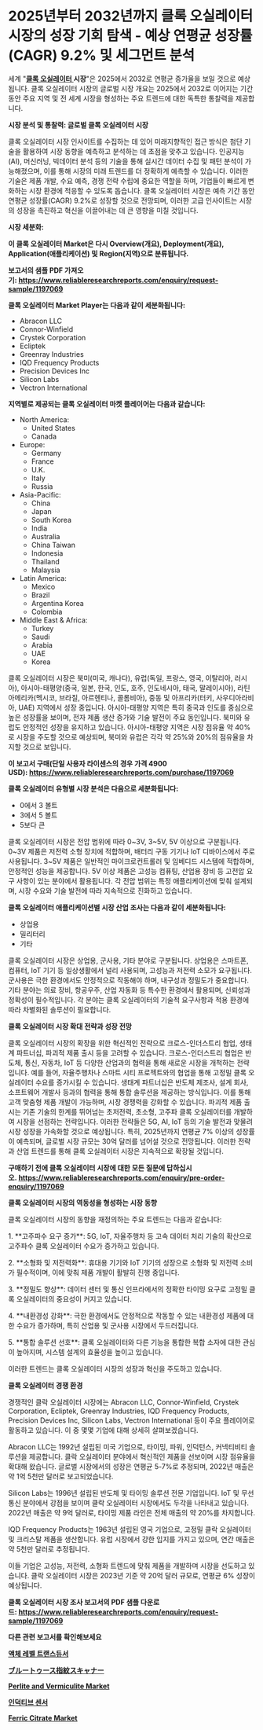 <p><h1>2025년부터 2032년까지 클록 오실레이터 시장의 성장 기회 탐색 - 예상 연평균 성장률(CAGR) 9.2% 및 세그먼트 분석</h1></p><p>세계 "<strong><a href="https://www.reliableresearchreports.com/clock-oscillators-r1197069?utm_campaign=106&utm_medium=8&utm_source=Github&utm_content=ia&utm_term=27012025&utm_id=clock-oscillators">클록 오실레이터&nbsp;</a></strong><strong>시장</strong>"은 2025에서 2032로 연평균 증가율을 보일 것으로 예상됩니다. 클록 오실레이터 시장의 글로벌 시장 개요는 2025에서 2032로 이어지는 기간 동안 주요 지역 및 전 세계 시장을 형성하는 주요 트렌드에 대한 독특한 통찰력을 제공합니다.</p>
<p><strong>시장 분석 및 통찰력: 글로벌 클록 오실레이터 시장</strong></p>
<p><p>클록 오실레이터 시장 인사이트를 수집하는 데 있어 미래지향적인 접근 방식은 첨단 기술을 활용하여 시장 동향을 예측하고 분석하는 데 초점을 맞추고 있습니다. 인공지능(AI), 머신러닝, 빅데이터 분석 등의 기술을 통해 실시간 데이터 수집 및 패턴 분석이 가능해졌으며, 이를 통해 시장의 미래 트렌드를 더 정확하게 예측할 수 있습니다. 이러한 기술은 제품 개발, 수요 예측, 경쟁 전략 수립에 중요한 역할을 하며, 기업들이 빠르게 변화하는 시장 환경에 적응할 수 있도록 돕습니다. 클록 오실레이터 시장은 예측 기간 동안 연평균 성장률(CAGR) 9.2%로 성장할 것으로 전망되며, 이러한 고급 인사이트는 시장의 성장을 촉진하고 혁신을 이끌어내는 데 큰 영향을 미칠 것입니다.</p><a href="%7CAUTHORITHY_DOMAIN_URL%7C?utm_campaign=106&utm_medium=8&utm_source=Github&utm_content=ia&utm_term=27012025&utm_id=clock-oscillators"></a></p>
<p><strong>시장 세분화:</strong></p>
<p><strong>이 클록 오실레이터 Market은 다시 Overview(개요), Deployment(개요), Application(애플리케이션) 및 Region(지역)으로 분류됩니다.</strong></p>
<p><strong>보고서의 샘플 PDF 가져오기:&nbsp;<a href="https://www.reliableresearchreports.com/enquiry/request-sample/1197069?utm_campaign=106&utm_medium=8&utm_source=Github&utm_content=ia&utm_term=27012025&utm_id=clock-oscillators">https://www.reliableresearchreports.com/enquiry/request-sample/1197069</a></strong><strong></strong></p>
<p><strong>클록 오실레이터 Market Player는 다음과 같이 세분화됩니다:</strong></p>
<p><ul><li>Abracon LLC</li><li>Connor-Winfield</li><li>Crystek Corporation</li><li>Ecliptek</li><li>Greenray Industries</li><li>IQD Frequency Products</li><li>Precision Devices Inc</li><li>Silicon Labs</li><li>Vectron International</li></ul></p>
<p><strong>지역별로 제공되는 클록 오실레이터 마켓 플레이어는 다음과 같습니다:</strong></p>
<p><ul>
    <li>
        North America:
        <ul>
            <li>United States</li>
            <li>Canada</li>
        </ul>
    </li>
    <li>
        Europe:
        <ul>
            <li>Germany</li>
            <li>France</li>
            <li>U.K.</li>
            <li>Italy</li>
            <li>Russia</li>
        </ul>
    </li>
    <li>
        Asia-Pacific:
        <ul>
            <li>China</li>
            <li>Japan</li>
            <li>South Korea</li>
            <li>India</li>
            <li>Australia</li>
            <li>China Taiwan</li>
            <li>Indonesia</li>
            <li>Thailand</li>
            <li>Malaysia</li>
        </ul>
    </li>
    <li>
        Latin America:
        <ul>
            <li>Mexico</li>
            <li>Brazil</li>
            <li>Argentina Korea</li>
            <li>Colombia</li>
        </ul>
    </li>
    <li>
        Middle East & Africa:
        <ul>
            <li>Turkey</li>
            <li>Saudi</li>
            <li>Arabia</li>
            <li>UAE</li>
            <li>Korea</li>
        </ul>
    </li>
    </ul></p>
<p><p>클록 오실레이터 시장은 북미(미국, 캐나다), 유럽(독일, 프랑스, 영국, 이탈리아, 러시아), 아시아-태평양(중국, 일본, 한국, 인도, 호주, 인도네시아, 태국, 말레이시아), 라틴 아메리카(멕시코, 브라질, 아르헨티나, 콜롬비아), 중동 및 아프리카(터키, 사우디아라비아, UAE) 지역에서 성장 중입니다. 아시아-태평양 지역은 특히 중국과 인도를 중심으로 높은 성장률을 보이며, 전자 제품 생산 증가와 기술 발전이 주요 동인입니다. 북미와 유럽도 안정적인 성장을 유지하고 있습니다. 아시아-태평양 지역은 시장 점유율 약 40%로 시장을 주도할 것으로 예상되며, 북미와 유럽은 각각 약 25%와 20%의 점유율을 차지할 것으로 보입니다.</p></p>
<p><strong>이 보고서 구매(단일 사용자 라이센스의 경우 가격 4900 USD):&nbsp;<a href="https://www.reliableresearchreports.com/purchase/1197069?utm_campaign=106&utm_medium=8&utm_source=Github&utm_content=ia&utm_term=27012025&utm_id=clock-oscillators">https://www.reliableresearchreports.com/purchase/1197069</a></strong></p>
<p><strong>클록 오실레이터 유형별 시장 분석은 다음으로 세분화됩니다:</strong></p>
<p><ul><li>0에서 3 볼트</li><li>3에서 5 볼트</li><li>5보다 큰</li></ul></p>
<p><p>클록 오실레이터 시장은 전압 범위에 따라 0~3V, 3~5V, 5V 이상으로 구분됩니다. 0~3V 제품은 저전력 소형 장치에 적합하며, 배터리 구동 기기나 IoT 디바이스에서 주로 사용됩니다. 3~5V 제품은 일반적인 마이크로컨트롤러 및 임베디드 시스템에 적합하며, 안정적인 성능을 제공합니다. 5V 이상 제품은 고성능 컴퓨팅, 산업용 장비 등 고전압 요구 사항이 있는 분야에서 활용됩니다. 각 전압 범위는 특정 애플리케이션에 맞춰 설계되며, 시장 수요와 기술 발전에 따라 지속적으로 진화하고 있습니다.</p></p>
<p><strong>클록 오실레이터 애플리케이션별 시장 산업 조사는 다음과 같이 세분화됩니다:</strong></p>
<p><ul><li>상업용</li><li>밀리터리</li><li>기타</li></ul></p>
<p><p>클록 오실레이터 시장은 상업용, 군사용, 기타 분야로 구분됩니다. 상업용은 스마트폰, 컴퓨터, IoT 기기 등 일상생활에서 널리 사용되며, 고성능과 저전력 소모가 요구됩니다. 군사용은 극한 환경에서도 안정적으로 작동해야 하며, 내구성과 정밀도가 중요합니다. 기타 분야는 의료 장비, 항공우주, 산업 자동화 등 특수한 환경에서 활용되며, 신뢰성과 정확성이 필수적입니다. 각 분야는 클록 오실레이터의 기술적 요구사항과 적용 환경에 따라 차별화된 솔루션이 필요합니다.</p></p>
<p><strong>클록 오실레이터 시장 확대 전략과 성장 전망</strong></p>
<p><p>클록 오실레이터 시장의 확장을 위한 혁신적인 전략으로 크로스-인더스트리 협업, 생태계 파트너십, 파괴적 제품 출시 등을 고려할 수 있습니다. 크로스-인더스트리 협업은 반도체, 통신, 자동차, IoT 등 다양한 산업과의 협력을 통해 새로운 시장을 개척하는 전략입니다. 예를 들어, 자율주행차나 스마트 시티 프로젝트와의 협업을 통해 고정밀 클록 오실레이터 수요를 증가시킬 수 있습니다. 생태계 파트너십은 반도체 제조사, 설계 회사, 소프트웨어 개발사 등과의 협력을 통해 통합 솔루션을 제공하는 방식입니다. 이를 통해 고객 맞춤형 제품 개발이 가능하며, 시장 경쟁력을 강화할 수 있습니다. 파괴적 제품 출시는 기존 기술의 한계를 뛰어넘는 초저전력, 초소형, 고주파 클록 오실레이터를 개발하여 시장을 선점하는 전략입니다. 이러한 전략들은 5G, AI, IoT 등의 기술 발전과 맞물려 시장 성장을 가속화할 것으로 예상됩니다. 특히, 2025년까지 연평균 7% 이상의 성장률이 예측되며, 글로벌 시장 규모는 30억 달러를 넘어설 것으로 전망됩니다. 이러한 전략과 산업 트렌드를 통해 클록 오실레이터 시장은 지속적으로 확장될 것입니다.</p></p>
<p><strong>구매하기 전에 클록 오실레이터 시장에 대한 모든 질문에 답하십시오.&nbsp;<a href="https://www.reliableresearchreports.com/enquiry/pre-order-enquiry/1197069?utm_campaign=106&utm_medium=8&utm_source=Github&utm_content=ia&utm_term=27012025&utm_id=clock-oscillators">https://www.reliableresearchreports.com/enquiry/pre-order-enquiry/1197069</a></strong><strong></strong></p>
<p><strong>클록 오실레이터 시장의 역동성을 형성하는 시장 동향</strong></p>
<p><p>클록 오실레이터 시장의 동향을 재정의하는 주요 트렌드는 다음과 같습니다:</p><p>1. **고주파수 요구 증가**: 5G, IoT, 자율주행차 등 고속 데이터 처리 기술의 확산으로 고주파수 클록 오실레이터 수요가 증가하고 있습니다.</p><p>2. **소형화 및 저전력화**: 휴대용 기기와 IoT 기기의 성장으로 소형화 및 저전력 소비가 필수적이며, 이에 맞춰 제품 개발이 활발히 진행 중입니다.</p><p>3. **정밀도 향상**: 데이터 센터 및 통신 인프라에서의 정확한 타이밍 요구로 고정밀 클록 오실레이터의 중요성이 커지고 있습니다.</p><p>4. **내환경성 강화**: 극한 환경에서도 안정적으로 작동할 수 있는 내환경성 제품에 대한 수요가 증가하며, 특히 산업용 및 군사용 시장에서 두드러집니다.</p><p>5. **통합 솔루션 선호**: 클록 오실레이터와 다른 기능을 통합한 복합 소자에 대한 관심이 높아지며, 시스템 설계의 효율성을 높이고 있습니다.</p><p>이러한 트렌드는 클록 오실레이터 시장의 성장과 혁신을 주도하고 있습니다.</p></p>
<p><strong>클록 오실레이터 경쟁 환경</strong></p>
<p><p>경쟁적인 클락 오실레이터 시장에는 Abracon LLC, Connor-Winfield, Crystek Corporation, Ecliptek, Greenray Industries, IQD Frequency Products, Precision Devices Inc, Silicon Labs, Vectron International 등이 주요 플레이어로 활동하고 있습니다. 이 중 몇몇 기업에 대해 상세히 살펴보겠습니다.</p><p>Abracon LLC는 1992년 설립된 미국 기업으로, 타이밍, 파워, 인덕턴스, 커넥티비티 솔루션을 제공합니다. 클락 오실레이터 분야에서 혁신적인 제품을 선보이며 시장 점유율을 확대해 왔습니다. 글로벌 시장에서의 성장은 연평균 5-7%로 추정되며, 2022년 매출은 약 1억 5천만 달러로 보고되었습니다.</p><p>Silicon Labs는 1996년 설립된 반도체 및 타이밍 솔루션 전문 기업입니다. IoT 및 무선 통신 분야에서 강점을 보이며 클락 오실레이터 시장에서도 두각을 나타내고 있습니다. 2022년 매출은 약 9억 달러로, 타이밍 제품 라인은 전체 매출의 약 20%를 차지합니다.</p><p>IQD Frequency Products는 1963년 설립된 영국 기업으로, 고정밀 클락 오실레이터 및 크리스탈 제품을 생산합니다. 유럽 시장에서 강한 입지를 가지고 있으며, 연간 매출은 약 5천만 달러로 추정됩니다.</p><p>이들 기업은 고성능, 저전력, 소형화 트렌드에 맞춰 제품을 개발하며 시장을 선도하고 있습니다. 클락 오실레이터 시장은 2023년 기준 약 20억 달러 규모로, 연평균 6% 성장이 예상됩니다.</p></p>
<p><strong>클록 오실레이터 시장 조사 보고서의 PDF 샘플 다운로드:&nbsp;<a href="https://www.reliableresearchreports.com/enquiry/request-sample/1197069?utm_campaign=106&utm_medium=8&utm_source=Github&utm_content=ia&utm_term=27012025&utm_id=clock-oscillators">https://www.reliableresearchreports.com/enquiry/request-sample/1197069</a></strong></p>
<p><strong></strong></p>
<p><strong></strong></p>
<p><strong></strong></p>
<p><strong></strong></p>
<p><strong>다른 관련 보고서를 확인해보세요</strong></p>
<p><strong><p><a href="https://github.com/sougarounis/Market-Research-Report-List-6/blob/main/981131834518.md?utm_campaign=106&utm_medium=8&utm_source=Github&utm_content=ia&utm_term=27012025&utm_id=clock-oscillators">액체 레벨 트랜스듀서</a></p><p><a href="https://github.com/mohamedbakry57/Market-Research-Report-List-6/blob/main/673197133986.md?utm_campaign=106&utm_medium=8&utm_source=Github&utm_content=ia&utm_term=27012025&utm_id=clock-oscillators">ブルートゥース指紋スキャナー</a></p><p><a href="https://github.com/arionmp/Market-Research-Report-List-5/blob/main/perlite-and-vermiculite-market.md?utm_campaign=106&utm_medium=8&utm_source=Github&utm_content=ia&utm_term=27012025&utm_id=clock-oscillators">Perlite and Vermiculite Market</a></p><p><a href="https://github.com/laholand/Market-Research-Report-List-7/blob/main/508424534516.md?utm_campaign=106&utm_medium=8&utm_source=Github&utm_content=ia&utm_term=27012025&utm_id=clock-oscillators">인덕티브 센서</a></p><p><a href="https://github.com/zurubting/Market-Research-Report-List-1/blob/main/ferric-citrate-market.md?utm_campaign=106&utm_medium=8&utm_source=Github&utm_content=ia&utm_term=27012025&utm_id=clock-oscillators">Ferric Citrate Market</a></p></strong></p>